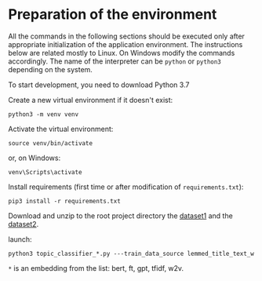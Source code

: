 
# Preparation of the environment

All the commands in the following sections should be executed only after appropriate initialization of the application environment. 
The instructions below are related mostly to Linux. On Windows modify the commands accordingly. 
The name of the interpreter can be `python` or `python3` depending on the system.

To start development, you need to download Python 3.7

Create a new virtual environment if it doesn't exist:
```
python3 -m venv venv
```

Activate the virtual environment:
```
source venv/bin/activate
```
or, on Windows:
```
venv\Scripts\activate
```

Install requirements (first time or after modification of `requirements.txt`):
```
pip3 install -r requirements.txt
```

Download and unzip to the root project directory the [dataset1](https://disk.yandex.ru/d/7M8lDZT3qvZMmA) 
and the [dataset2](https://disk.yandex.ru/d/IecvoZfHgRMpsQ).

launch:
```
python3 topic_classifier_*.py ---train_data_source lemmed_title_text_w
```

`*` is an embedding from the list: bert, ft, gpt, tfidf, w2v.
